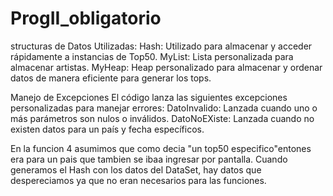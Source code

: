 # ProgII_obligatorio
structuras de Datos Utilizadas:
Hash: Utilizado para almacenar y acceder rápidamente a instancias de Top50.
MyList: Lista personalizada para almacenar artistas.
MyHeap: Heap personalizado para almacenar y ordenar datos de manera eficiente para generar los tops.


Manejo de Excepciones
El código lanza las siguientes excepciones personalizadas para manejar errores:
DatoInvalido: Lanzada cuando uno o más parámetros son nulos o inválidos.
DatoNoEXiste: Lanzada cuando no existen datos para un país y fecha específicos.

En la funcion 4 asumimos que como decia "un top50 especifico"entones era para un pais que tambien se ibaa ingresar por pantalla.
Cuando generamos el Hash con los datos del DataSet, hay datos que despereciamos ya que no eran necesarios para las funciones.
